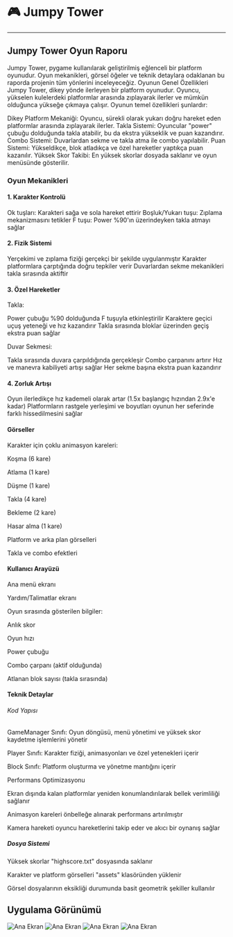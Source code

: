 # 🎮 Jumpy Tower



---

## Jumpy Tower Oyun Raporu
Jumpy Tower, pygame kullanılarak geliştirilmiş eğlenceli bir platform oyunudur. Oyun mekanikleri, görsel öğeler ve teknik detaylara odaklanan bu raporda projenin tüm yönlerini inceleyeceğiz.
Oyunun Genel Özellikleri
Jumpy Tower, dikey yönde ilerleyen bir platform oyunudur. Oyuncu, yükselen kulelerdeki platformlar arasında zıplayarak ilerler ve mümkün olduğunca yükseğe çıkmaya çalışır. Oyunun temel özellikleri şunlardır:

Dikey Platform Mekaniği: Oyuncu, sürekli olarak yukarı doğru hareket eden platformlar arasında zıplayarak ilerler.
Takla Sistemi: Oyuncular "power" çubuğu dolduğunda takla atabilir, bu da ekstra yükseklik ve puan kazandırır.
Combo Sistemi: Duvarlardan sekme ve takla atma ile combo yapılabilir.
Puan Sistemi: Yükseldikçe, blok atladıkça ve özel hareketler yaptıkça puan kazanılır.
Yüksek Skor Takibi: En yüksek skorlar dosyada saklanır ve oyun menüsünde gösterilir.

### Oyun Mekanikleri
#### 1. Karakter Kontrolü

Ok tuşları: Karakteri sağa ve sola hareket ettirir
Boşluk/Yukarı tuşu: Zıplama mekanizmasını tetikler
F tuşu: Power %90'ın üzerindeyken takla atmayı sağlar

#### 2. Fizik Sistemi

Yerçekimi ve zıplama fiziği gerçekçi bir şekilde uygulanmıştır
Karakter platformlara çarptığında doğru tepkiler verir
Duvarlardan sekme mekanikleri takla sırasında aktiftir

#### 3. Özel Hareketler

Takla:

Power çubuğu %90 dolduğunda F tuşuyla etkinleştirilir
Karaktere geçici uçuş yeteneği ve hız kazandırır
Takla sırasında bloklar üzerinden geçiş ekstra puan sağlar


Duvar Sekmesi:

Takla sırasında duvara çarpıldığında gerçekleşir
Combo çarpanını artırır
Hız ve manevra kabiliyeti artışı sağlar
Her sekme başına ekstra puan kazandırır



#### 4. Zorluk Artışı

Oyun ilerledikçe hız kademeli olarak artar (1.5x başlangıç hızından 2.9x'e kadar)
Platformların rastgele yerleşimi ve boyutları oyunun her seferinde farklı hissedilmesini sağlar


#### Görseller

Karakter için çoklu animasyon kareleri:

Koşma (6 kare)

Atlama (1 kare)

Düşme (1 kare)

Takla (4 kare)

Bekleme (2 kare)

Hasar alma (1 kare)


Platform ve arka plan görselleri

Takla ve combo efektleri

#### Kullanıcı Arayüzü

Ana menü ekranı

Yardım/Talimatlar ekranı

Oyun sırasında gösterilen bilgiler:

Anlık skor

Oyun hızı

Power çubuğu

Combo çarpanı (aktif olduğunda)

Atlanan blok sayısı (takla sırasında)



#### Teknik Detaylar
###### Kod Yapısı

GameManager Sınıfı: Oyun döngüsü, menü yönetimi ve yüksek skor kaydetme işlemlerini yönetir

Player Sınıfı: Karakter fiziği, animasyonları ve özel yetenekleri içerir

Block Sınıfı: Platform oluşturma ve yönetme mantığını içerir

Performans Optimizasyonu

Ekran dışında kalan platformlar yeniden konumlandırılarak bellek verimliliği sağlanır

Animasyon kareleri önbelleğe alınarak performans artırılmıştır

Kamera hareketi oyuncu hareketlerini takip eder ve akıcı bir oynanış sağlar

##### Dosya Sistemi

Yüksek skorlar "highscore.txt" dosyasında saklanır

Karakter ve platform görselleri "assets" klasöründen yüklenir

Görsel dosyalarının eksikliği durumunda basit geometrik şekiller kullanılır

## Uygulama Görünümü

![Ana Ekran](imagines/oyunici.png)
![Ana Ekran](imagines/oyunici1.png)
![Ana Ekran](imagines/oyunici2.png)
![Ana Ekran](imagines/oyunici3.png)

